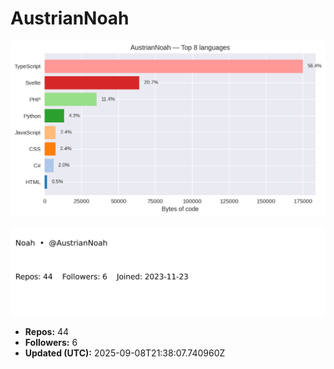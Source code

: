 # AustrianNoah


<!-- STATS:START -->
![languages](assets/stats/github_stats_langs.png)

<img src="assets/stats/github_stats_card.svg" alt="summary card">

- **Repos:** 44
- **Followers:** 6
- **Updated (UTC):** 2025-09-08T21:38:07.740960Z
<!-- STATS:END -->
